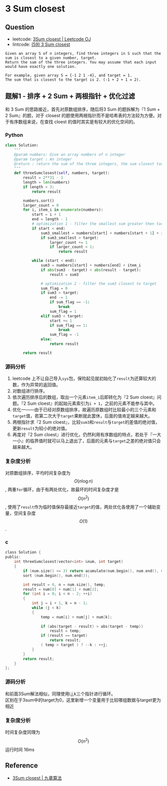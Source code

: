 # 3 Sum closest

## Question

- leetcode: [3Sum closest | Leetcode OJ](https://leetcode.com/problems/3sum-closest/)
- lintcode: [(59) 3 Sum closest](http://www.lintcode.com/en/problem/3-sum-closest/)

```
Given an array S of n integers, find three integers in S such that the sum is closest to a given number, target. 
Return the sum of the three integers. You may assume that each input would have exactly one solution.

For example, given array S = {-1 2 1 -4}, and target = 1.
The sum that is closest to the target is 2. (-1 + 2 + 1 = 2).
```
## 题解1 - 排序 + 2 Sum + 两根指针 + 优化过滤

和 3 Sum 的思路接近，首先对原数组排序，随后将3 Sum 的题拆解为『1 Sum + 2 Sum』的题，对于 closest 的题使用两根指针而不是哈希表的方法较为方便。对于有序数组来说，在查找 cloest 的值时其实是有较大的优化空间的。

### Python

```python
class Solution:
    """
    @param numbers: Give an array numbers of n integer
    @param target : An integer
    @return : return the sum of the three integers, the sum closest target.
    """
    def threeSumclosest(self, numbers, target):
        result = 2**31 - 1
        length = len(numbers)
        if length < 3:
            return result

        numbers.sort()
        larger_count = 0
        for i, item_i in enumerate(numbers):
            start = i + 1
            end = length - 1
            # optimization 1 - filter the smallest sum greater then target
            if start < end:
                sum3_smallest = numbers[start] + numbers[start + 1] + item_i
                if sum3_smallest > target:
                    larger_count += 1
                    if larger_count > 1:
                        return result

            while (start < end):
                sum3 = numbers[start] + numbers[end] + item_i
                if abs(sum3 - target) < abs(result - target):
                    result = sum3

                # optimization 2 - filter the sum3 closest to target
                sum_flag = 0
                if sum3 > target:
                    end -= 1
                    if sum_flag == -1:
                        break
                    sum_flag = 1
                elif sum3 < target:
                    start += 1
                    if sum_flag == 1:
                        break
                    sum_flag = -1
                else:
                    return result

        return result
```

### 源码分析

1. leetcode 上不让自己导入`sys`包，保险起见就初始化了`result`为还算较大的数，作为异常的返回值。
2. 对数组进行排序。
3. 依次遍历排序后的数组，取出一个元素`item_i`后即转化为『2 Sum cloest』问题。『2 Sum cloest』的起始元素索引为`i + 1`，之前的元素不能参与其中。
4. 优化一——由于已经对原数组排序，故遍历原数组时比较最小的三个元素和`target`值，若第二次大于`target`果断就此罢休，后面的值肯定越来越大。
5. 两根指针求『2 Sum cloest』，比较`sum3`和`result`与`target`的差值的绝对值，更新`result`为较小的绝对值。
6. 再度对『2 Sum cloest』进行优化，仍然利用有序数组的特点，若处于『一大一小』的临界值时就可以马上退出了，后面的元素与`target`之差的绝对值只会越来越大。

### 复杂度分析

对原数组排序，平均时间复杂度为 $$O(n \log n)$$, 两重`for`循环，由于有两处优化，故最坏的时间复杂度才是 $$O(n^2)$$, 使用了`result`作为临时值保存最接近`target`的值，两处优化各使用了一个辅助变量，空间复杂度 $$O(1)$$.

### c

```c
class Solution {
public:
    int threeSumclosest(vector<int> &num, int target) 
    {
        if (num.size() <= 3) return acumulate(num.begin(), num.end(), 0);
        sort (num.begin(), num.end());

        int result = 0, n = num.size(), temp;
        result = num[0] + num[1] + num[2];
        for (int i = 0; i < n - 2; ++i)
        {
            int j = i + 1, k = n - 1;
            while (j < k)
            {
                temp = num[i] + num[j] + num[k];
                
                if (abs(target - result) > abs(target - temp))
                    result = temp;
                if (result == target)
                    return result;
                ( temp > target ) ? --k : ++j;
            }
        }
        return result;
    }
};
```
### 源码分析

和前面3Sum解法相似，同理使用i,j,k三个指针进行循环。<br>
区别在于3sum中的target为0，这里新增一个变量用于比较哪组数据与target更为相近

### 复杂度分析

时间复杂度同理为$$O(n^2)$$
运行时间 16ms

## Reference

- [3Sum closest | 九章算法](http://www.jiuzhang.com/solutions/3sum-closest/)
